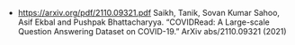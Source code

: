 - https://arxiv.org/pdf/2110.09321.pdf
Saikh, Tanik, Sovan Kumar Sahoo, Asif Ekbal and Pushpak Bhattacharyya.
“COVIDRead: A Large-scale Question Answering Dataset on COVID-19.” ArXiv abs/2110.09321 (2021)

